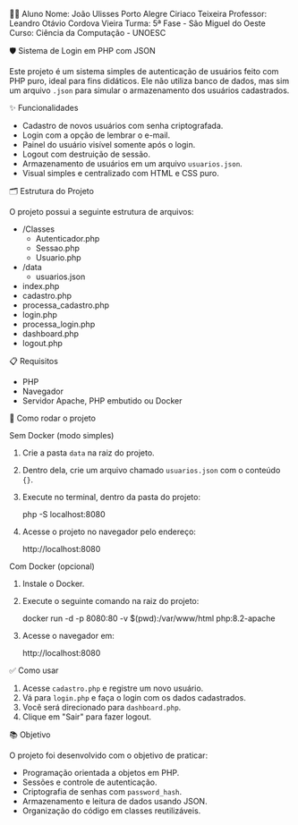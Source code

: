 👨‍💻 Aluno 
Nome: João Ulisses Porto Alegre Ciriaco Teixeira
Professor: Leandro Otávio Cordova Vieira
Turma: 5ª Fase - São Miguel do Oeste
Curso: Ciência da Computação - UNOESC

🛡️ Sistema de Login em PHP com JSON

Este projeto é um sistema simples de autenticação de usuários feito com PHP puro, ideal para fins didáticos. Ele não utiliza banco de dados, mas sim um arquivo `.json` para simular o armazenamento dos usuários cadastrados.

✨ Funcionalidades

- Cadastro de novos usuários com senha criptografada.
- Login com a opção de lembrar o e-mail.
- Painel do usuário visível somente após o login.
- Logout com destruição de sessão.
- Armazenamento de usuários em um arquivo `usuarios.json`.
- Visual simples e centralizado com HTML e CSS puro.

🗂️ Estrutura do Projeto

O projeto possui a seguinte estrutura de arquivos:

- /Classes
  - Autenticador.php
  - Sessao.php
  - Usuario.php
- /data
  - usuarios.json
- index.php
- cadastro.php
- processa_cadastro.php
- login.php
- processa_login.php
- dashboard.php
- logout.php

📋 Requisitos

- PHP
- Navegador
- Servidor Apache, PHP embutido ou Docker

 🚀 Como rodar o projeto

Sem Docker (modo simples)

1. Crie a pasta `data` na raiz do projeto.
2. Dentro dela, crie um arquivo chamado `usuarios.json` com o conteúdo `{}`.
3. Execute no terminal, dentro da pasta do projeto:

   php -S localhost:8080

4. Acesse o projeto no navegador pelo endereço:

   http://localhost:8080

Com Docker (opcional)

1. Instale o Docker.
2. Execute o seguinte comando na raiz do projeto:

   docker run -d -p 8080:80 -v $(pwd):/var/www/html php:8.2-apache

3. Acesse o navegador em:

   http://localhost:8080

✅ Como usar

1. Acesse `cadastro.php` e registre um novo usuário.
2. Vá para `login.php` e faça o login com os dados cadastrados.
3. Você será direcionado para `dashboard.php`.
4. Clique em "Sair" para fazer logout.

📚 Objetivo

O projeto foi desenvolvido com o objetivo de praticar:

- Programação orientada a objetos em PHP.
- Sessões e controle de autenticação.
- Criptografia de senhas com `password_hash`.
- Armazenamento e leitura de dados usando JSON.
- Organização do código em classes reutilizáveis.

